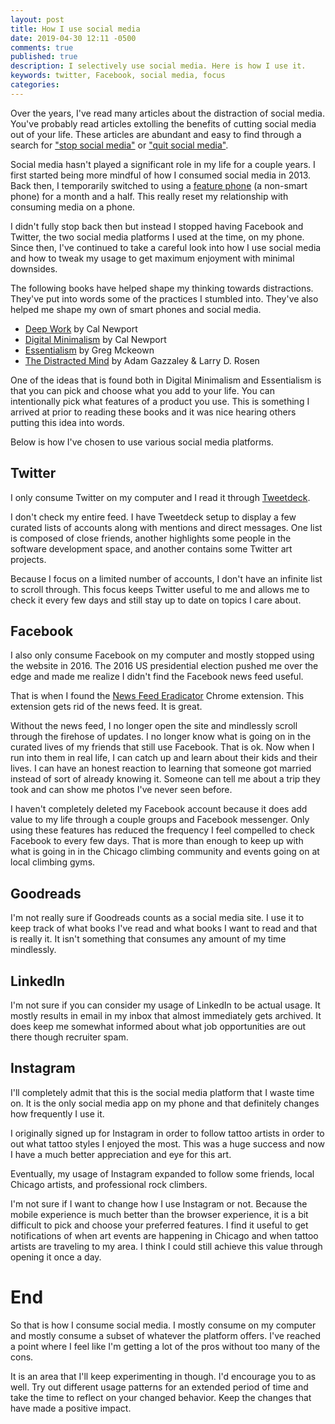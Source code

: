 ```yaml
---
layout: post
title: How I use social media
date: 2019-04-30 12:11 -0500
comments: true
published: true
description: I selectively use social media. Here is how I use it.
keywords: twitter, Facebook, social media, focus
categories: 
---
```


Over the years, I've read many articles about the distraction of social media. You've probably read articles extolling the benefits of cutting social media out of your life. These articles are abundant and easy to find through a search for ["stop social media"](https://www.google.com/search?q=stop+social+media) or ["quit social media"](https://www.google.com/search?q=quit+social+media).

Social media hasn't played a significant role in my life for a couple years. I first started being more mindful of how I consumed social media in 2013. Back then, I temporarily switched to using a [feature phone](https://en.wikipedia.org/wiki/Feature_phone) (a non-smart phone) for a month and a half. This really reset my relationship with consuming media on a phone.

I didn't fully stop back then but instead I stopped having Facebook and Twitter, the two social media platforms I used at the time, on my phone. Since then, I've continued to take a careful look into how I use social media and how to tweak my usage to get maximum enjoyment with minimal downsides.

The following books have helped shape my thinking towards distractions. They've put into words some of the practices I stumbled into. They've also helped me shape my own of smart phones and social media.

- [Deep Work](https://amzn.to/2UJu1V7) by Cal Newport
- [Digital Minimalism](https://amzn.to/2WfLYMv) by Cal Newport
- [Essentialism](https://amzn.to/2XX6imC) by Greg Mckeown
- [The Distracted Mind](https://amzn.to/2WgdBVR) by Adam Gazzaley & Larry D. Rosen

One of the ideas that is found both in Digital Minimalism and Essentialism is that you can pick and choose what you add to your life. You can intentionally pick what features of a product you use. This is something I arrived at prior to reading these books and it was nice hearing others putting this idea into words.

Below is how I've chosen to use various social media platforms.

## Twitter

I only consume Twitter on my computer and I read it through [Tweetdeck](https://tweetdeck.twitter.com/).

I don't check my entire feed. I have Tweetdeck setup to display a few curated lists of accounts along with mentions and direct messages. One list is composed of close friends, another highlights some people in the software development space, and another contains some Twitter art projects.

Because I focus on a limited number of accounts, I don't have an infinite list to scroll through. This focus keeps Twitter useful to me and allows me to check it every few days and still stay up to date on topics I care about.

## Facebook

I also only consume Facebook on my computer and mostly stopped using the website in 2016. The 2016 US presidential election pushed me over the edge and made me realize I didn't find the Facebook news feed useful.

That is when I found the [News Feed Eradicator](https://chrome.google.com/webstore/detail/news-feed-eradicator-for/fjcldmjmjhkklehbacihaiopjklihlgg?hl=en) Chrome extension. This extension gets rid of the news feed. It is great.

Without the news feed, I no longer open the site and mindlessly scroll through the firehose of updates. I no longer know what is going on in the curated lives of my friends that still use Facebook. That is ok. Now when I run into them in real life, I can catch up and learn about their kids and their lives. I can have an honest reaction to learning that someone got married instead of sort of already knowing it. Someone can tell me about a trip they took and can show me photos I've never seen before.

I haven't completely deleted my Facebook account because it does add value to my life through a couple groups and Facebook messenger. Only using these features has reduced the frequency I feel compelled to check Facebook to every few days. That is more than enough to keep up with what is going in in the Chicago climbing community and events going on at local climbing gyms.

## Goodreads

I'm not really sure if Goodreads counts as a social media site. I use it to keep track of what books I've read and what books I want to read and that is really it. It isn't something that consumes any amount of my time mindlessly.

## LinkedIn

I'm not sure if you can consider my usage of LinkedIn to be actual usage. It mostly results in email in my inbox that almost immediately gets archived. It does keep me somewhat informed about what job opportunities are out there though recruiter spam.

## Instagram

I'll completely admit that this is the social media platform that I waste time on. It is the only social media app on my phone and that definitely changes how frequently I use it.

I originally signed up for Instagram in order to follow tattoo artists in order to out what tattoo styles I enjoyed the most. This was a huge success and now I have a much better appreciation and eye for this art.

Eventually, my usage of Instagram expanded to follow some friends, local Chicago artists, and professional rock climbers.

I'm not sure if I want to change how I use Instagram or not. Because the mobile experience is much better than the browser experience, it is a bit difficult to pick and choose your preferred features. I find it useful to get notifications of when art events are happening in Chicago and when tattoo artists are traveling to my area. I think I could still achieve this value through opening it once a day.

# End

So that is how I consume social media. I mostly consume on my computer and mostly consume a subset of whatever the platform offers. I've reached a point where I feel like I'm getting a lot of the pros without too many of the cons.

It is an area that I'll keep experimenting in though. I'd encourage you to as well. Try out different usage patterns for an extended period of time and take the time to reflect on your changed behavior. Keep the changes that have made a positive impact.

